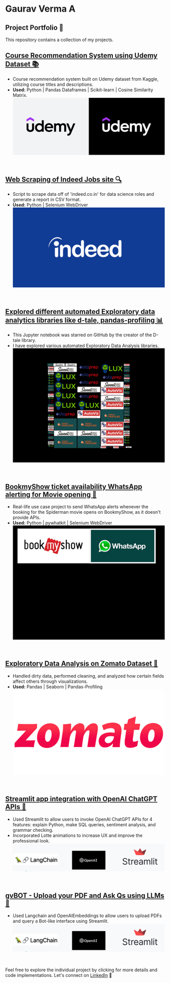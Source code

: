 #  Gaurav Verma A
## Project Portfolio 🚀

This repository contains a collection of my projects.

## [Course Recommendation System using Udemy Dataset 📚](https://github.com/hi-gv/Udemy-course-Recommendation-System)

- Course recommendation system built on Udemy dataset from Kaggle, utilizing course titles and descriptions.
- **Used:** Python | Pandas Dataframes | Scikit-learn | Cosine Similarity Matrix.
![](/images/udemy.jpg)
<br>

## [Web Scraping of Indeed Jobs site 🔍](https://github.com/hi-gv/IndeedScrapper)

- Script to scrape data off of 'indeed.co.in' for data science roles and generate a report in CSV format.
- **Used:** Python | Selenium WebDriver
![](/images/indeed.png)
<br>

## [Explored different automated Exploratory data analytics libraries like d-tale, pandas-profiling 📊](https://github.com/hi-gv/Exploratory-Data-Analytics-Tools)

- This Jupyter notebook was starred on GitHub by the creator of the D-tale library.
- I have explored various automated Exploratory Data Analysis libraries.
![](/images/eda.jpg)
<br>

## [BookmyShow ticket availability WhatsApp alerting for Movie opening 🎥](https://github.com/hi-gv/Whatsapp-Alert-when-tickets-available-on-BookMyShow)

- Real-life use case project to send WhatsApp alerts whenever the booking for the Spiderman movie opens on BookmyShow, as it doesn't provide APIs.
- **Used:** Python | pywhatkit | Selenium WebDriver
![](/images/bookmyshow_whatsapp.jpg)
<br>

## [Exploratory Data Analysis on Zomato Dataset 🍴](https://github.com/hi-gv/Exploratory-Data-Analysis-Zomato)

- Handled dirty data, performed cleaning, and analyzed how certain fields affect others through visualizations.
- **Used:** Pandas | Seaborn | Pandas-Profiling
![](images/zomato.png)
<br>

## [Streamlit app integration with OpenAI ChatGPT APIs 💬](https://github.com/hi-gv/ChatGPT-APIs--Streamlit--Lotte-Animation)

- Used Streamlit to allow users to invoke OpenAI ChatGPT APIs for 4 features: explain Python, make SQL queries, sentiment analysis, and grammar checking.
- Incorporated Lotte animations to increase UX and improve the professional look.
![](/images/gvbot.jpg)
<br>

## [gvBOT - Upload your PDF and Ask Qs using LLMs 🤖](https://github.com/hi-gv/gvBot---QA-PDF)
- Used Langchain and OpenAIEmbeddings to allow users to upload PDFs and query a Bot-like interface using Streamlit.
![](images/gvbot.jpg)
<br>

Feel free to explore the individual project by clicking for more details and code implementations.
Let's connect on [LinkedIn](https://www.linkedin.com/in/hi-gv/) 👋


```
```
